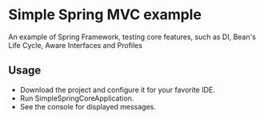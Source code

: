 # Simple Spring MVC example
An example of Spring Framework, testing core features, such as DI, Bean's Life Cycle, Aware Interfaces and Profiles

## Usage
- Download the project and configure it for your favorite IDE.
- Run SimpleSpringCoreApplication.
- See the console for displayed messages.
